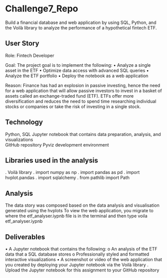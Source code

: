 # Challenge7_Repo
Build a financial database and web application by using SQL, Python, and the Voilà library to analyze the performance of a hypothetical fintech ETF.


## User Story
Role: Fintech Developer

Goal: The project goal is to implement the following:
• Analyze a single asset in the ETF
• Optimize data access with advanced SQL queries
• Analyze the ETF portfolio
• Deploy the notebook as a web application

Reason: Finance has had an explosion in passive investing, hence the need for a web application that will allow passive investors to invest in a basket of assets called an exchange-traded fund (ETF). ETFs offer more diversification and reduces the need to spend time researching individual stocks or companies or take the risk of investing in a single stock.


## Technology
Python, SQL
Jupyter notebook that contains data preparation, analysis, and visualizations  
GitHub repository 
Pyviz development environment

## Libraries used in the analysis
. Voilà library
. import numpy as np
. import pandas as pd
. import hvplot.pandas
. import sqlalchemy 
. from pathlib import Path

## Analysis
The data story was composed based on the data analysis and visualisation generated using the hvplots 
To view the web application, you migrate to where the etf_analyser.iypnb file is in the terminal and then type voila etf_analyser.iypnb


## Deliverables
• A Jupyter notebook that contains the following:
o An analysis of the ETF data that a SQL database stores
o Professionally styled and formatted interactive visualizations
• A screenshot or video of the web application that you created by deploying your Jupyter notebook via the Voilà library 
. Upload the Jupyter notebook for this assignment to your GitHub repository
